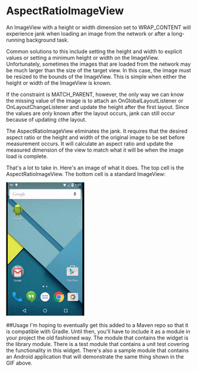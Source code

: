 # AspectRatioImageView

An ImageView with a height or width dimension set to WRAP_CONTENT will experience jank when loading an image from the network or after a long-running background task.

Common solutions to this include setting the height and width to explicit values or setting a minimum height or width on the ImageView. Unfortunately, sometimes the images that are loaded from the network may be much larger than the size of the target view. In this case, the image must be resized to the bounds of the ImageView. This is simple when either the height or width of the ImageView is known.

If the constraint is MATCH_PARENT, however, the only way we can know the missing value of the image is to attach an OnGlobalLayoutListener or OnLayoutChangeListener and update the height after the first layout. Since the values are only known after the layout occurs, jank can still occur because of updating cthe layout.

The AspectRatioImageView eliminates the jank. It requires that the desired aspect ratio or the height and width of the original image to be set before measurement occurs. It will calculate an aspect ratio and update the measured dimension of the view to match what it will be when the image load is complete.

That's a lot to take in. Here's an image of what it does. The top cell is the AspectRatioImageView. The bottom cell is a standard ImageView:

![alt text](loading.gif?raw=true  "Demonstration Image")

##Usage
I'm hoping to eventually get this added to a Maven repo so that it is compatible with Gradle. Until then, you'll have to include it as a module in your project the old fashioned way. The module that contains the widget is the library module. There is a test module that contains a unit test covering the functionality in this widget. There's also a sample module that contains an Android application that will demonstrate the same thing shown in the GIF above.
